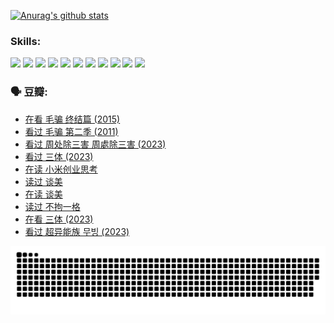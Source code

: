 
[![Anurag's github stats](https://github-readme-stats.vercel.app/api?username=w940853815)](https://github.com/anuraghazra/github-readme-stats)

### Skills:

<code><img height="32" src="https://cdn.jsdelivr.net/npm/simple-icons@v5/icons/python.svg"></code>
<code><img height="32" src="https://cdn.jsdelivr.net/npm/simple-icons@v5/icons/javascript.svg"></code>
<code><img height="32" src="https://cdn.jsdelivr.net/npm/simple-icons@v5/icons/django.svg"></code>
<code><img height="32" src="https://cdn.jsdelivr.net/npm/simple-icons@v5/icons/flask.svg"></code>
<code><img height="32" src="https://cdn.jsdelivr.net/npm/simple-icons@v5/icons/vuetify.svg"></code>
<code><img height="32" src="https://cdn.jsdelivr.net/npm/simple-icons@v5/icons/git.svg"></code>
<code><img height="32" src="https://cdn.jsdelivr.net/npm/simple-icons@v5/icons/docker.svg"></code>
<code><img height="32" src="https://cdn.jsdelivr.net/npm/simple-icons@v5/icons/postgresql.svg"></code>
<code><img height="32" src="https://cdn.jsdelivr.net/npm/simple-icons@v5/icons/elasticsearch.svg"></code>
<code><img height="32" src="https://cdn.jsdelivr.net/npm/simple-icons@v5/icons/macos.svg"></code>
<code><img height="32" src="https://cdn.jsdelivr.net/npm/simple-icons@v5/icons/linux.svg"></code>

### 🗣 豆瓣:

<!-- DOUBAN-ACTIVITIES:START -->
- [在看 毛骗 终结篇‎ (2015)](https://www.douban.com/people/136069238/status/4581971924/?_i=13550537)
- [看过 毛骗 第二季‎ (2011)](https://www.douban.com/people/136069238/status/4581971810/?_i=13550537)
- [看过 周处除三害 周處除三害‎ (2023)](https://www.douban.com/people/136069238/status/4575646701/?_i=13550537)
- [看过 三体‎ (2023)](https://www.douban.com/people/136069238/status/4574263039/?_i=13550537)
- [在读 小米创业思考](https://www.douban.com/people/136069238/status/4572047905/?_i=13550537)
- [读过 谈美](https://www.douban.com/people/136069238/status/4572047629/?_i=13550537)
- [在读 谈美](https://www.douban.com/people/136069238/status/4560861771/?_i=13550537)
- [读过 不拘一格](https://www.douban.com/people/136069238/status/4560861445/?_i=13550537)
- [在看 三体‎ (2023)](https://www.douban.com/people/136069238/status/4558185093/?_i=13550537)
- [看过 超异能族 무빙‎ (2023)](https://www.douban.com/people/136069238/status/4556824186/?_i=13550537)
<!-- DOUBAN-ACTIVITIES:END -->


![Snake animation](https://raw.githubusercontent.com/w940853815/w940853815/output/github-contribution-grid-snake.svg)

<!--
**w940853815/w940853815** is a ✨ _special_ ✨ repository because its `README.md` (this file) appears on your GitHub profile.

Here are some ideas to get you started:

- 🔭 I’m currently working on ...
- 🌱 I’m currently learning ...
- 👯 I’m looking to collaborate on ...
- 🤔 I’m looking for help with ...
- 💬 Ask me about ...
- 📫 How to reach me: ...
- 😄 Pronouns: ...
- ⚡ Fun fact: ...
-->
